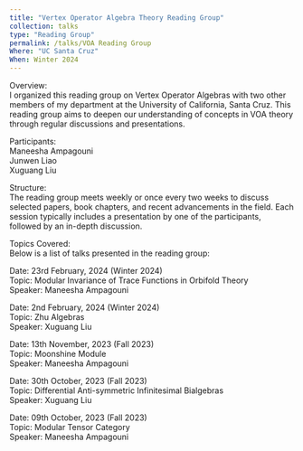 ```yaml
---
title: "Vertex Operator Algebra Theory Reading Group"
collection: talks
type: "Reading Group"
permalink: /talks/VOA Reading Group
Where: "UC Santa Cruz"
When: Winter 2024
---
```


Overview:  <br>
I organized this reading group on Vertex Operator Algebras with two other members of my department at the University of California, Santa Cruz. This reading group aims to deepen our understanding of concepts in VOA theory through regular discussions and presentations.

Participants:  <br>
Maneesha Ampagouni  <br>
Junwen Liao  <br>
Xuguang Liu  <br>

Structure:  <br>
The reading group meets weekly or once every two weeks to discuss selected papers, book chapters, and recent advancements in the field. Each session typically includes a presentation by one of the participants, followed by an in-depth discussion.

Topics Covered:  <br>
Below is a list of talks presented in the reading group:  <br>

Date: 23rd February, 2024 (Winter 2024)   <br>
Topic: Modular Invariance of Trace Functions in Orbifold Theory  <br>
Speaker: Maneesha Ampagouni  <br>

Date: 2nd February, 2024 (Winter 2024)   <br>
Topic: Zhu Algebras  <br>
Speaker: Xuguang Liu  <br>

Date: 13th November, 2023 (Fall 2023)   <br>
Topic: Moonshine Module  <br>
Speaker: Maneesha Ampagouni  <br>

Date: 30th October, 2023 (Fall 2023)   <br>
Topic: Differential Anti-symmetric Infinitesimal Bialgebras  <br>
Speaker: Xuguang Liu  <br>

Date: 09th October, 2023 (Fall 2023)   <br>
Topic: Modular Tensor Category  <br>
Speaker: Maneesha Ampagouni  <br>








